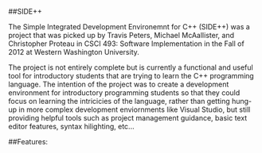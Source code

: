 ##SIDE++

The Simple Integrated Development Environemnt for C++ (SIDE++) was a project that was picked up by 
Travis Peters, Michael McAallister, and Christopher Proteau in CSCI 493: Software Implementation 
in the Fall of 2012 at Western Washington University.

The project is not entirely complete but is currently a functional and useful tool for introductory students
that are trying to learn the C++ programming language. The intention of the project was to create a 
development environment for introductory programming students so that they could focus on learning the intricicies
of the language, rather than getting hung-up in more complex development enviornments like Visual Studio, but still
providing helpful tools such as project management guidance, basic text editor features, syntax hilighting, etc...

##Features:
